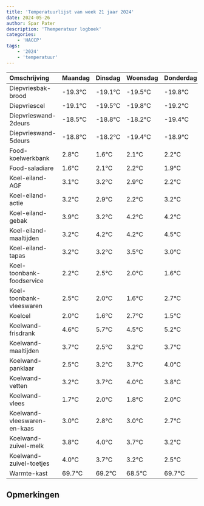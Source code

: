 ```yaml
---
title: 'Temperatuurlijst van week 21 jaar 2024'
date: 2024-05-26
author: Spar Pater
description: 'Themperatuur logboek'
categories:
    - 'HACCP'
tags:
    - '2024'
    - 'temperatuur'
---
```

|Omschrijving|Maandag|Dinsdag|Woensdag|Donderdag|Vrijdag|Zaterdag|Zondag|
|:---|:---|:---|:---|:---|:---|:---|:---|
|Diepvriesbak-brood|-19.3°C|-19.1°C|-19.5°C|-19.8°C|-19.2°C|-20.4°C|-19.9°C|
|Diepvriescel|-19.1°C|-19.5°C|-19.8°C|-19.2°C|-20.4°C|-19.9°C|-19.8°C|
|Diepvrieswand-2deurs|-18.5°C|-18.8°C|-18.2°C|-19.4°C|-18.9°C|-18.8°C|-19.1°C|
|Diepvrieswand-5deurs|-18.8°C|-18.2°C|-19.4°C|-18.9°C|-18.8°C|-19.1°C|-19.8°C|
|Food-koelwerkbank|2.8°C|1.6°C|2.1°C|2.2°C|1.9°C|1.2°C|2.2°C|
|Food-saladiare|1.6°C|2.1°C|2.2°C|1.9°C|1.2°C|2.2°C|2.2°C|
|Koel-eiland-AGF|3.1°C|3.2°C|2.9°C|2.2°C|3.2°C|3.2°C|3.5°C|
|Koel-eiland-actie|3.2°C|2.9°C|2.2°C|3.2°C|3.2°C|3.5°C|3.0°C|
|Koel-eiland-gebak|3.9°C|3.2°C|4.2°C|4.2°C|4.5°C|4.0°C|3.6°C|
|Koel-eiland-maaltijden|3.2°C|4.2°C|4.2°C|4.5°C|4.0°C|3.6°C|4.7°C|
|Koel-eiland-tapas|3.2°C|3.2°C|3.5°C|3.0°C|2.6°C|3.7°C|2.5°C|
|Koel-toonbank-foodservice|2.2°C|2.5°C|2.0°C|1.6°C|2.7°C|1.5°C|2.2°C|
|Koel-toonbank-vleeswaren|2.5°C|2.0°C|1.6°C|2.7°C|1.5°C|2.2°C|2.7°C|
|Koelcel|2.0°C|1.6°C|2.7°C|1.5°C|2.2°C|2.7°C|3.0°C|
|Koelwand-frisdrank|4.6°C|5.7°C|4.5°C|5.2°C|5.7°C|6.0°C|5.8°C|
|Koelwand-maaltijden|3.7°C|2.5°C|3.2°C|3.7°C|4.0°C|3.8°C|4.0°C|
|Koelwand-panklaar|2.5°C|3.2°C|3.7°C|4.0°C|3.8°C|4.0°C|3.7°C|
|Koelwand-vetten|3.2°C|3.7°C|4.0°C|3.8°C|4.0°C|3.7°C|3.2°C|
|Koelwand-vlees|1.7°C|2.0°C|1.8°C|2.0°C|1.7°C|1.2°C|0.5°C|
|Koelwand-vleeswaren-en-kaas|3.0°C|2.8°C|3.0°C|2.7°C|2.2°C|1.5°C|2.7°C|
|Koelwand-zuivel-melk|3.8°C|4.0°C|3.7°C|3.2°C|2.5°C|3.7°C|2.6°C|
|Koelwand-zuivel-toetjes|4.0°C|3.7°C|3.2°C|2.5°C|3.7°C|2.6°C|3.4°C|
|Warmte-kast|69.7°C|69.2°C|68.5°C|69.7°C|68.6°C|69.4°C|69.0°C|

## Opmerkingen


